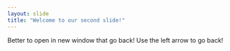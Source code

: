 ```yaml
---
layout: slide
title: "Welcome to our second slide!"
---
```

Better to open in new window that go back!
Use the left arrow to go back!
